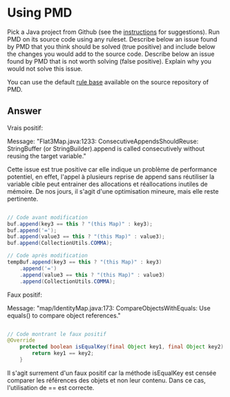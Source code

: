 # Using PMD

Pick a Java project from Github (see the [instructions](../sujet.md) for suggestions). Run PMD on its source code using any ruleset. Describe below an issue found by PMD that you think should be solved (true positive) and include below the changes you would add to the source code. Describe below an issue found by PMD that is not worth solving (false positive). Explain why you would not solve this issue.

You can use the default [rule base](https://github.com/pmd/pmd/blob/master/pmd-java/src/main/resources/rulesets/java/quickstart.xml) available on the source repository of PMD.

## Answer

Vrais positif:

Message: "Flat3Map.java:1233:	ConsecutiveAppendsShouldReuse:	StringBuffer (or StringBuilder).append is called consecutively without reusing the target variable."

Cette issue est true positive car elle indique un problème de performance potentiel, en effet, l'appel à plusieurs reprise de append sans réutiliser la variable cible peut entrainer des allocations et réallocations inutiles de mémoire.
De nos jours, il s'agit d'une optimisation mineure, mais elle reste pertinente.

```java

// Code avant modification
buf.append(key3 == this ? "(this Map)" : key3);
buf.append('=');
buf.append(value3 == this ? "(this Map)" : value3);
buf.append(CollectionUtils.COMMA);

// Code après modification
tempBuf.append(key3 == this ? "(this Map)" : key3)
    .append('=')
    .append(value3 == this ? "(this Map)" : value3)
    .append(CollectionUtils.COMMA);

```

Faux positif:

Message: "map/IdentityMap.java:173:	CompareObjectsWithEquals:	Use equals() to compare object references."

```java

// Code montrant le faux positif
@Override
    protected boolean isEqualKey(final Object key1, final Object key2) {
        return key1 == key2;
    }

```

Il s'agit surrement d'un faux positif car la méthode isEqualKey est censée comparer les références des objets et non leur contenu. Dans ce cas, l'utilisation de == est correcte.